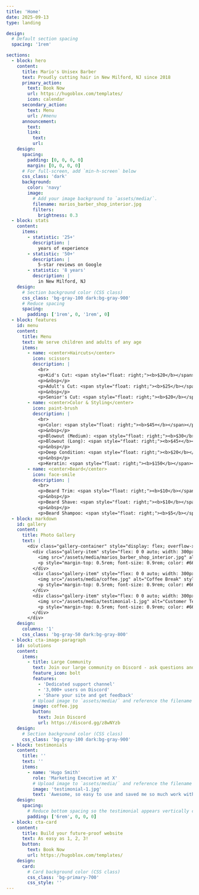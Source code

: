 ```yaml
---
title: 'Home'
date: 2025-09-13
type: landing

design:
  # Default section spacing
  spacing: '1rem'

sections:
  - block: hero
    content:
      title: Mario's Unisex Barber
      text: Proudly cutting hair in New Milford, NJ since 2018
      primary_action:
        text: Book Now
        url: https://hugoblox.com/templates/
        icon: calendar
      secondary_action:
        text: Menu
        url: /#menu
      announcement:
        text:
        link:
          text:
          url:
    design:
      spacing:
        padding: [0, 0, 0, 0]
        margin: [0, 0, 0, 0]
      # For full-screen, add `min-h-screen` below
      css_class: 'dark'
      background:
        color: 'navy'
        image:
          # Add your image background to `assets/media/`.
          filename: marios_barber_shop_interior.jpg
          filters:
            brightness: 0.3
  - block: stats
    content:
      items:
        - statistic: '25+'
          description: |
            years of experience
        - statistic: '50+'
          description: |
            5-star reviews on Google
        - statistic: '8 years'
          description: |
            in New Milford, NJ
    design:
      # Section background color (CSS class)
      css_class: 'bg-gray-100 dark:bg-gray-900'
      # Reduce spacing
      spacing:
        padding: ['1rem', 0, '1rem', 0]
  - block: features
    id: menu
    content:
      title: Menu
      text: We serve children and adults of any age
      items:
        - name: <center>Haircuts</center>
          icon: scissors
          description: |
            <br>
            <p>Kid's Cut: <span style="float: right;"><b>$20</b></span></p>
            <p>&nbsp</p>
            <p>Adult's Cut: <span style="float: right;"><b>$25</b></span></p>
            <p>&nbsp</p>
            <p>Senior's Cut: <span style="float: right;"><b>$20</b></span></p>
        - name: <center>Color & Styling</center>
          icon: paint-brush
          description: |
            <br>
            <p>Color: <span style="float: right;"><b>$45+</b></span></p>
            <p>&nbsp</p>
            <p>Blowout (Medium): <span style="float: right;"><b>$30</b></span></p>
            <p>Blowout (Long): <span style="float: right;"><b>$45+</b></span></p>
            <p>&nbsp</p>
            <p>Deep Condition: <span style="float: right;"><b>$20</b></span></p>
            <p>&nbsp</p>
            <p>Keratin: <span style="float: right;"><b>$150</b></span></p>
        - name: <center>Beard</center>
          icon: face-smile
          description: |
            <br>
            <p>Beard Trim: <span style="float: right;"><b>$10</b></span></p>
            <p>&nbsp</p>
            <p>Beard Shave: <span style="float: right;"><b>$10</b></span></p>
            <p>&nbsp</p>
            <p>Beard Shampoo: <span style="float: right;"><b>$5</b></span></p>
  - block: markdown
    id: gallery
    content:
      title: Photo Gallery
      text: |
        <div class="gallery-container" style="display: flex; overflow-x: auto; gap: 1rem; padding: 1rem 0; scroll-behavior: smooth;">
          <div class="gallery-item" style="flex: 0 0 auto; width: 300px; text-align: center;">
            <img src="/assets/media/marios_barber_shop_interior.jpg" alt="Barber Shop Interior" style="width: 100%; height: 200px; object-fit: cover; border-radius: 8px; box-shadow: 0 4px 6px rgba(0,0,0,0.1);">
            <p style="margin-top: 0.5rem; font-size: 0.9rem; color: #666;">Barber Shop Interior</p>
          </div>
          <div class="gallery-item" style="flex: 0 0 auto; width: 300px; text-align: center;">
            <img src="/assets/media/coffee.jpg" alt="Coffee Break" style="width: 100%; height: 200px; object-fit: cover; border-radius: 8px; box-shadow: 0 4px 6px rgba(0,0,0,0.1);">
            <p style="margin-top: 0.5rem; font-size: 0.9rem; color: #666;">Coffee Break</p>
          </div>
          <div class="gallery-item" style="flex: 0 0 auto; width: 300px; text-align: center;">
            <img src="/assets/media/testimonial-1.jpg" alt="Customer Testimonial" style="width: 100%; height: 200px; object-fit: cover; border-radius: 8px; box-shadow: 0 4px 6px rgba(0,0,0,0.1);">
            <p style="margin-top: 0.5rem; font-size: 0.9rem; color: #666;">Customer Testimonial</p>
          </div>
        </div>
    design:
      columns: '1'
      css_class: 'bg-gray-50 dark:bg-gray-800'
  - block: cta-image-paragraph
    id: solutions
    content:
      items:
        - title: Large Community
          text: Join our large community on Discord - ask questions and get live responses
          feature_icon: bolt
          features:
            - 'Dedicated support channel'
            - '3,000+ users on Discord'
            - 'Share your site and get feedback'
          # Upload image to `assets/media/` and reference the filename here
          image: coffee.jpg
          button:
            text: Join Discord
            url: https://discord.gg/z8wNYzb
    design:
      # Section background color (CSS class)
      css_class: 'bg-gray-100 dark:bg-gray-900'
  - block: testimonials
    content:
      title: ''
      text: ''
      items:
        - name: 'Hugo Smith'
          role: 'Marketing Executive at X'
          # Upload image to `assets/media/` and reference the filename here
          image: 'testimonial-1.jpg'
          text: 'Awesome, so easy to use and saved me so much work with the swappable pre-designed sections!'
    design:
      spacing:
        # Reduce bottom spacing so the testimonial appears vertically centered between sections
        padding: ['6rem', 0, 0, 0]
  - block: cta-card
    content:
      title: Build your future-proof website
      text: As easy as 1, 2, 3!
      button:
        text: Book Now
        url: https://hugoblox.com/templates/
    design:
      card:
        # Card background color (CSS class)
        css_class: 'bg-primary-700'
        css_style: ''
---
```

